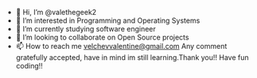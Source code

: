- 👋 Hi, I’m @valethegeek2
- 👀 I’m interested in Programming and Operating Systems
- 🌱 I’m currently studying software engineer
- 💞️ I’m looking to collaborate on Open Source projects
- 📫 How to reach me velchevvalentine@gmail.com
Any comment gratefully accepted, have in mind im still learning.Thank you!! Have fun coding!!
<!---
valethegeek2/valethegeek2 is a ✨ special ✨ repository because its `README.md` (this file) appears on your GitHub profile.
You can click the Preview link to take a look at your changes.
--->
